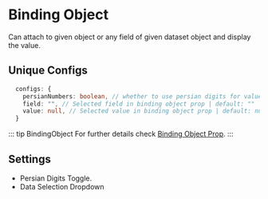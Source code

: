 # Binding Object

Can attach to given object or any field of given dataset object and display the value.

## Unique Configs

```ts
  configs: {
    persianNumbers: boolean, // whether to use persian digits for value | default: false
    field: "", // Selected field in binding object prop | default: ""
    value: null, // Selected value in binding object prop | default: null
  }
```

::: tip BindingObject 
  For further details check [Binding Object Prop](/props/#bindingobject).
:::

## Settings

- Persian Digits Toggle.
- Data Selection Dropdown
